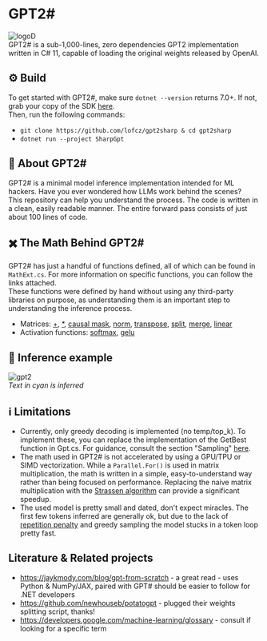 # GPT2#

![logoD](https://user-images.githubusercontent.com/10260230/235049057-7fef9c7d-4f93-4974-9b2a-1263808b3b46.png)  
GPT2# is a sub-1,000-lines, zero dependencies GPT2 implementation written in C# 11, capable of loading the original weights released by OpenAI.

## ⚙️ Build
To get started with GPT2#, make sure `dotnet --version` returns 7.0+. If not, grab your copy of the SDK [here](https://dotnet.microsoft.com/en-us/download/visual-studio-sdks).  
Then, run the following commands:
- `git clone https://github.com/lofcz/gpt2sharp & cd gpt2sharp`
- `dotnet run --project SharpGpt`

## 🔮 About GPT2#
GPT2# is a minimal model inference implementation intended for ML hackers. Have you ever wondered how LLMs work behind the scenes?  
This repository can help you understand the process. The code is written in a clean, easily readable manner. The entire forward pass consists of just about 100 lines of code.

## ✖️ The Math Behind GPT2#
GPT2# has just a handful of functions defined, all of which can be found in `MathExt.cs`. For more information on specific functions, you can follow the links attached.  
These functions were defined by hand without using any third-party libraries on purpose, as understanding them is an important step to understanding the inference process.
- Matrices: [+](https://en.wikipedia.org/wiki/Matrix_addition), [*](https://en.wikipedia.org/wiki/Matrix_multiplication), [causal mask](https://medium.com/@jinoo/a-simple-example-of-attention-masking-in-transformer-decoder-a6c66757bc7d), [norm](https://pytorch.org/docs/stable/generated/torch.nn.LayerNorm.html), [transpose](https://en.wikipedia.org/wiki/Transpose), [split](https://en.wikipedia.org/wiki/Matrix_splitting), [merge](https://www.geeksforgeeks.org/combining-matrices-in-r/), [linear](https://pytorch.org/docs/stable/generated/torch.nn.Linear.html)
- Activation functions: [softmax](https://en.wikipedia.org/wiki/Softmax_function), [gelu](https://medium.com/@shauryagoel/gelu-gaussian-error-linear-unit-4ec59fb2e47c)

## 📸 Inference example
![gpt2](https://user-images.githubusercontent.com/10260230/235043657-328c2f78-d4c8-49b1-986e-fbb412a2dc99.png)  
_Text in cyan is inferred_

## ℹ️ Limitations
- Currently, only greedy decoding is implemented (no temp/top_k). To implement these, you can replace the implementation of the GetBest function in Gpt.cs. For guidance, consult the section "Sampling" [here](https://jaykmody.com/blog/gpt-from-scratch/).
- The math used in GPT2# is not accelerated by using a GPU/TPU or SIMD vectorization. While a `Parallel.For()` is used in matrix multiplication, the math is written in a simple, easy-to-understand way rather than being focused on performance. Replacing the naive matrix multiplication with the [Strassen algorithm](https://en.wikipedia.org/wiki/Strassen_algorithm) can provide a significant speedup.
- The used model is pretty small and dated, don't expect miracles. The first few tokens inferred are generally ok, but due to the lack of [repetition penalty](https://docs.ai21.com/docs/repetition-penalties) and greedy sampling the model stucks in a token loop pretty fast.

## Literature & Related projects
- https://jaykmody.com/blog/gpt-from-scratch - a great read - uses Python & NumPy/JAX, paired with GPT# should be easier to follow for .NET developers
- https://github.com/newhouseb/potatogpt - plugged their weights splitting script, thanks!
- https://developers.google.com/machine-learning/glossary - consult if looking for a specific term
